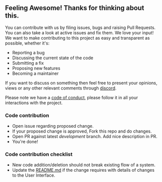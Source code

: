 ## Feeling Awesome! Thanks for thinking about this.

You can contribute with us by filing issues, bugs and raising Pull Requests. You can also take a look at active issues and fix them. We love your input! We want to make contributing to this project as easy and transparent as possible, whether it's:

-   Reporting a bug
-   Discussing the current state of the code
-   Submitting a fix
-   Proposing new features
-   Becoming a maintainer

If you want to discuss on something then feel free to present your opinions, views or any other relevant comments through [discord](https://discord.com/invite/8P8KmGydD5).

Please note we have a [code of conduct](CODE_OF_CONDUCT.md), please follow it in all your interactions with the project.

### Code contribution

-   Open issue regarding proposed change.
-   If your proposed change is approved, Fork this repo and do changes.
-   Open PR against latest _development_ branch. Add nice description in PR.
-   You're done!

### Code contribution checklist

-   New code addition/deletion should not break existing flow of a system.
-   Update the [README.md](README.md) if the change requires with details of changes to the User Interface.
